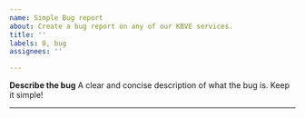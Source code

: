 ```yaml
---
name: Simple Bug report
about: Create a bug report on any of our KBVE services.
title: ''
labels: 0, bug
assignees: ''

---
```


**Describe the bug**
A clear and concise description of what the bug is. Keep it simple!

* * *
